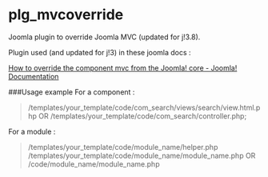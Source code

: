 plg_mvcoverride
===============

Joomla plugin to override Joomla MVC (updated for j!3.8).

Plugin used (and updated for j!3) in these joomla docs :

 [How to override the component mvc from the Joomla! core - Joomla! Documentation](http://docs.joomla.org/How_to_override_the_component_mvc_from_the_Joomla!_core)


###Usage example
For a component :
>/templates/your_template/code/com_search/views/search/view.html.php OR
>/templates/your_template/code/com_search/controller.php;

For a module :
>/templates/your_template/code/module_name/helper.php
>/templates/your_template/code/module_name/module_name.php OR
>/code/module_name/module_name.php

